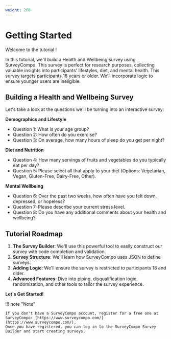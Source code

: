 ```yaml
---
weight: 200
---
```


# Getting Started

Welcome to the tutorial !

In this tutorial, we'll build a Health and Wellbeing survey using SurveyCompo. This survey is perfect for research purposes, collecting valuable insights into participants' lifestyles, diet, and mental health. This survey targets participants 18 years or older. We'll incorporate logic to ensure younger users are ineligible.


## Building a Health and Wellbeing Survey
Let's take a look at the questions we'll be turning into an interactive survey:

**Demographics and Lifestyle**

- Question 1: What is your age group?
- Question 2: How often do you exercise?
- Question 3: On average, how many hours of sleep do you get per night?

**Diet and Nutrition**

- Question 4: How many servings of fruits and vegetables do you typically eat per day?
- Question 5: Please select all that apply to your diet (Options: Vegetarian, Vegan, Gluten-Free, Dairy-Free, Other).

**Mental Wellbeing**

- Question 6: Over the past two weeks, how often have you felt down, depressed, or hopeless?
- Question 7: Please describe your current stress level.
- Question 8: Do you have any additional comments about your health and wellbeing?


## Tutorial Roadmap

1. **The Survey Builder**: We'll use this powerful tool to easily construct our survey with code completion and validation.
1. **Survey Structure**: We'll learn how SurveyCompo uses JSON to define surveys.
3. **Adding Logic**: We'll ensure the survey is restricted to participants 18 and older.
4. **Advanced Features**: Dive into piping, disqualification logic, randomization, and other tools to tailor the survey experience.


<!-- todo: add screen shot and links to source code -->

**Let's Get Started!**


!!! note  "Note"

    If you don't have a SurveyCompo account, register for a free one at SurveyCompo: [https://www.surveycompo.com/](https://www.surveycompo.com/).
    Once you have registered, you can log in to the SurveyCompo Survey Builder and start creating surveys.